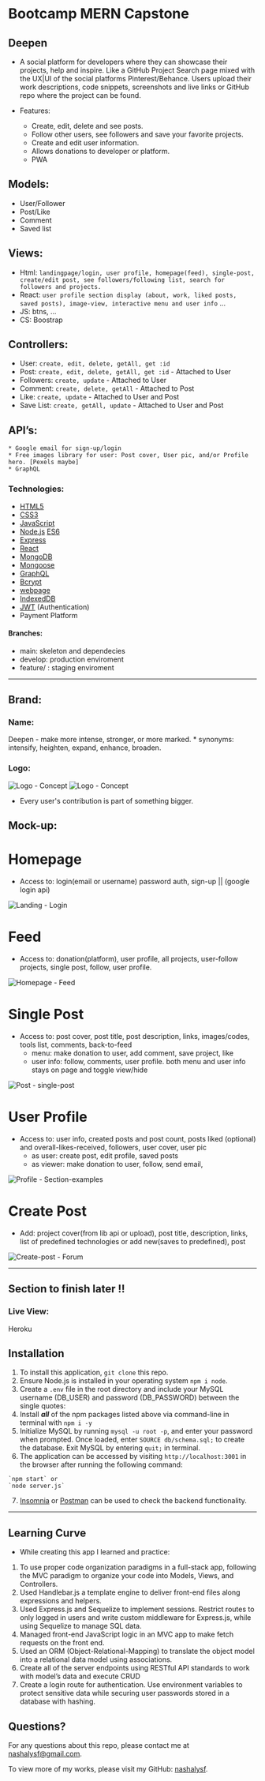 # Bootcamp MERN Capstone
## Deepen
*  A social platform for developers where they can showcase their projects, help and inspire. Like a GitHub Project Search page mixed with the UX|UI of the social platforms Pinterest/Behance. Users upload their work descriptions, code snippets, screenshots and live links or GitHub repo where the project can be found.

* Features:
  * Create, edit, delete and see posts.
  * Follow other users, see followers and save your favorite projects.
  * Create and edit user information.
  * Allows donations to developer or platform.
  * PWA
  
## Models:
  * User/Follower
  * Post/Like
  * Comment
  * Saved list
 
 ## Views:
 * Html: `landingpage/login, user profile, homepage(feed), single-post, create/edit post, see followers/following list, search for followers and projects.`
 * React: `user profile section display (about, work, liked posts, saved posts), image-view, interactive menu and user info` ...
 * JS: btns, ...
 * CS: Boostrap
 
 ## Controllers:
  * User: `create, edit, delete, getAll, get :id`
  * Post: `create, edit, delete, getAll, get :id` - Attached to User
  * Followers: `create, update` - Attached to User
  * Comment: `create, delete, getAll` - Attached to Post
  * Like: `create, update` - Attached to User and Post
  * Save List: `create, getAll, update` - Attached to User and Post
  
## API’s:
	* Google email for sign-up/login
	* Free images library for user: Post cover, User pic, and/or Profile hero. [Pexels maybe]
	* GraphQL
  
### Technologies:
- [HTML5](https://www.w3docs.com/learn-html/html5-introduction.html)
- [CSS3](https://www.w3schools.com/Css/)
- [JavaScript](https://www.javascript.com/learn/strings)
- [Node.js](https://nodejs.org/en/) [ES6](https://www.w3schools.com/Js/js_es6.asp)
- [Express](https://expressjs.com/en/guide/routing.html)
- [React](https://reactjs.org/docs/getting-started.html)
- [MongoDB](https://www.mongodb.com/docs/?_ga=2.103651840.1852606971.1667355129-2141532662.1666633665)
- [Mongoose](https://mongoosejs.com/)
- [GraphQL](https://graphql.org/)
- [Bcrypt](https://openbase.com/js/bcrypt/documentation)
- [webpage](https://webpack.js.org/guides/getting-started/#basic-setup)
- [IndexedDB](https://developer.mozilla.org/en-US/docs/Web/API/IndexedDB_API)
- [JWT](https://jwt.io/introduction) (Authentication)
- Payment Platform

#### Branches:
  - main: 
      skeleton and dependecies
  - develop:
      production enviroment
  - feature/ :
      staging enviroment
_______________________________________
## **Brand**: 
### **Name**: 
Deepen - make more intense, stronger, or more marked.
	* synonyms: intensify, heighten, expand, enhance, broaden.
	

### **Logo**: 

![Logo - Concept](./client/src/images/logo-black.png)
![Logo - Concept](./client/src/images/logo-white.png)
- Every user's contribution is part of something bigger.

## **Mock-up:**
# Homepage
   * Access to: login(email or username) password auth, sign-up || (google login api)

![Landing - Login](./client/src/images/Homepage-50.jpg)


# Feed
  * Access to: donation(platform), user profile, all projects, user-follow projects, single post, follow, user profile.

![Homepage - Feed](./client/src/images/feed-50.jpg)


# Single Post
  * Access to: post cover, post title, post description, links, images/codes, tools list, comments, back-to-feed
      * menu: make donation to user, add comment, save project, like
      * user info: follow, comments, user profile.
    both menu and user info stays on page and toggle view/hide

![Post - single-post](./client/src/images/single-post2-50.jpg)

# User Profile
  * Access to: user info, created posts and post count, posts liked (optional) and overall-likes-received, followers, user cover, user pic
    * as user: create post, edit profile, saved posts
    * as viewer: make donation to user, follow, send email, 

![Profile - Section-examples](./client/src/images/profile-50.jpg)


# Create Post
  * Add: project cover(from lib api or upload), post title, description, links, list of predefined technologies or add new(saves to predefined), post

![Create-post - Forum](./client/src/images/create-post-50.jpg)


___________________________________________________
## Section to finish later !!
### Live View:
Heroku

## Installation
1. To install this application, `git clone` this repo.
2. Ensure Node.js is installed in your operating system `npm i node`.
3. Create a `.env` file in the root directory and include your MySQL username (DB_USER) and password (DB_PASSWORD) between the single quotes:
4. Install ***all*** of the npm packages listed above via command-line in terminal with `npm i -y`
5. Initialize MySQL by running `mysql -u root -p`, and enter your password when prompted. Once loaded, enter `SOURCE db/schema.sql;` to create the database. Exit MySQL by entering `quit;` in terminal.
6. The application can be accessed by visiting `http://localhost:3001` in the browser after running the following command:
```
`npm start` or
`node server.js`
```
7. [Insomnia](https://insomnia.rest/) or [Postman](https://www.postman.com/) can be used to check the backend functionality.

_____________________________________________________________________________________________
## Learning Curve
* While creating this app I learned and practice:
1. To use proper code organization paradigms in a full-stack app, following the MVC paradigm to organize your code into Models, Views, and Controllers.
2. Used Handlebar.js a template engine to deliver front-end files along expressions and helpers.
3. Used Express.js and Sequelize to implement sessions. Restrict routes to only logged in users and write custom middleware for Express.js, while using Sequelize to manage SQL data.
4. Managed front-end JavaScript logic in an MVC app to make fetch requests on the front end.
5. Used an ORM (Object-Relational-Mapping) to translate the object model into a relational data model using associations.
6. Create all of the server endpoints using RESTful API standards to work with model’s data and execute CRUD 
7. Create a login route for authentication. Use environment variables to protect sensitive data while securing user passwords stored in a database with hashing.

## Questions?
For any questions about this repo, please contact me at [nashalysf@gmail.com](mailto:nashalysf@gmail.com).

To view more of my works, please visit my GitHub: [nashalysf](https://github.com/nashalysf).

